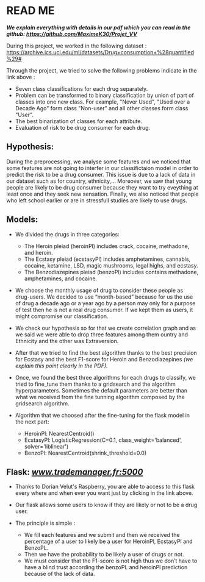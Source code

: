 # READ ME

***We explain everything with details in our pdf which you can read in the github: https://github.com/MaximeK30/Projet_VV***

During this project, we worked in the following dataset : https://archive.ics.uci.edu/ml/datasets/Drug+consumption+%28quantified%29#

Through the project, we tried to solve the following problems indicate in the link above :
* Seven class classifications for each drug separately.
* Problem can be transformed to binary classification by union of part of classes into one new class. For example, "Never Used", "Used over a Decade Ago" form class "Non-user" and all other classes form class "User".
* The best binarization of classes for each attribute.
* Evaluation of risk to be drug consumer for each drug.


## **Hypothesis:**


During the preprocessing, we analyse some features and we noticed that some features are not going to interfer in our classifictaion model in order to predict the risk to be a drug consumer. This issue is due to a lack of data in our dataset such as for country, ethnicity,... Moreover, we saw that young people are likely to be drug consumer because they want to try eveything at least once and they seek new sensation. Finally, we also noticed that people who left school earlier or are in stressfull studies are likely to use drugs. 

## **Models:**

* We divided the drugs in three categories:
    * The Heroin pleiad (heroinPl) includes crack, cocaine, methadone, and heroin.
    * The Ecstasy pleiad (ecstasyPl) includes amphetamines, cannabis, cocaine, ketamine, LSD, magic mushrooms, legal highs, and ecstasy.
    * The Benzodiazepines pleiad (benzoPl) includes contains methadone, amphetamines, and cocaine.


* We choose the monthly usage of drug to consider these people as drug-users. We decided to use “month-based” because for us the use of drug a decade ago or a year ago by a person may only for a purpose of test then he is not a real drug consumer. If we kept them as users, it might compromise our classification.


* We check our hypothesis so for that we create correlation graph and as we said we were able to drop three features among them ountry and Ethnicity and the other was Extraversion.

* After that we tried to find the best algorithm thanks to the best precision for Ecstasy and the best F1-score for Heroin and Benzodiazepines *(we explain this point clearly in the PDF).*

* Once, we found the best three algorithms for each drugs to classify, we tried to fine_tune them thanks to a gridsearch and the algorithm hyperparameters. Sometimes the default parameters are better than what we received from the fine tunning algorithm composed by the gridsearch algorithm.

* Algorithm that we choosed after the fine-tuning for the flask model in the next part:
    * HeroinPl: NearestCentroid()
    * EcstasyPl: LogisticRegression(C=0.1, class_weight='balanced', solver='liblinear')
    * BenzoPl: NearestCentroid(shrink_threshold=0.0)

## **Flask:** *www.trademanager.fr:5000*

* Thanks to Dorian Velut's Raspberry, you are able to access to this flask every where and when ever you want just by clicking in the link above.

* Our flask allows some users to know if they are likely or not to be a drug user.

* The principle is simple :
    * We fill each features and we submit and then we received the percentage of a user to likely be a user for HeroinPl, EcstasyPl and BenzoPL.
    * Then we have the probability to be likely a user of drugs or not.
    * We must consider that the F1-score is not high thus we don’t have to have a blind trust according the benzoPL and heroinPl prediction because of the lack of data.
    
